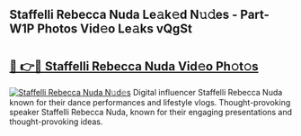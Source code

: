 ## Staffelli Rebecca Nuda Le𝚊k𝚎d N𝚞𝚍es - Part-W1P Photos Vid𝚎o Le𝚊ks vQgSt

# <h2><a href="http://fbfr2cg.evod.top/?m=Staffelli+Rebecca+Nuda">🔗 👉🔴 Staffelli Rebecca Nuda Vid𝚎o Ph𝚘t𝚘s</a></h2>

[![Staffelli Rebecca Nuda N𝚞d𝚎s](https://i.imgur.com/8V9OHl7.gif)](http://fbfr2cg.evod.top/?m=Staffelli+Rebecca+Nuda)
Digital influencer Staffelli Rebecca Nuda known for their dance performances and lifestyle vlogs. Thought-provoking speaker Staffelli Rebecca Nuda, known for their engaging presentations and thought-provoking ideas. 

